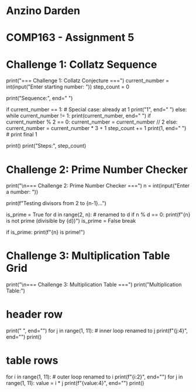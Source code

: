# Anzino Darden
# COMP163 - Assignment 5

# Challenge 1: Collatz Sequence
print("=== Challenge 1: Collatz Conjecture ===")
current_number = int(input("Enter starting number: "))
step_count = 0

print("Sequence:", end=" ")

if current_number == 1:
    # Special case: already at 1
    print("1", end=" ")
else:
    while current_number != 1:
        print(current_number, end=" ")
        if current_number % 2 == 0:
            current_number = current_number // 2
        else:
            current_number = current_number * 3 + 1
        step_count += 1
    print(1, end=" ")  # print final 1

print()
print("Steps:", step_count)

# Challenge 2: Prime Number Checker
print("\n=== Challenge 2: Prime Number Checker ===")
n = int(input("Enter a number: "))

print(f"Testing divisors from 2 to {n-1}...")

is_prime = True
for d in range(2, n):   # renamed to d
    if n % d == 0:
        print(f"{n} is not prime (divisible by {d})")
        is_prime = False
        break

if is_prime:
    print(f"{n} is prime!")

# Challenge 3: Multiplication Table Grid
print("\n=== Challenge 3: Multiplication Table ===")
print("Multiplication Table:")

# header row
print("   ", end="")
for j in range(1, 11):   # inner loop renamed to j
    print(f"{j:4}", end="")
print()

# table rows
for i in range(1, 11):   # outer loop renamed to i
    print(f"{i:2}", end="")
    for j in range(1, 11):
        value = i * j
        print(f"{value:4}", end="")
    print()
